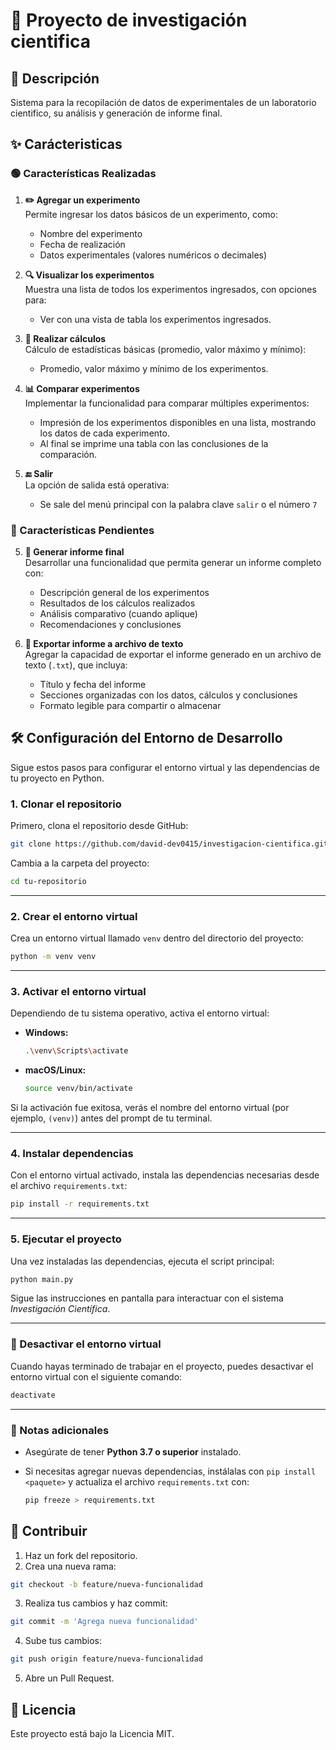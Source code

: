 # 🔬 Proyecto de investigación cientifica

## 📃 Descripción 
Sistema para la recopilación de datos de experimentales de un laboratorio cientifico, su análisis y generación de informe final.

## ✨ Carácteristicas 

### 🟢 Características Realizadas

1. **✏️ Agregar un experimento**  
   Permite ingresar los datos básicos de un experimento, como:  
   - Nombre del experimento  
   - Fecha de realización       
   - Datos experimentales (valores numéricos o decimales)

2. **🔍 Visualizar los experimentos**  
   Muestra una lista de todos los experimentos ingresados, con opciones para:       
   - Ver con una vista de tabla los experimentos ingresados.

3. **🧮 Realizar cálculos**  
   Cálculo de estadísticas básicas (promedio, valor máximo y mínimo):  
   - Promedio, valor máximo y mínimo de los experimentos.     

4. **📊 Comparar experimentos**  
   Implementar la funcionalidad para comparar múltiples experimentos:     
   - Impresión de los experimentos disponibles en una lista, mostrando los datos de cada experimento.
   - Al final se imprime una tabla con las conclusiones de la comparación.

7. **🔚 Salir**  
   La opción de salida está operativa:  
   - Se sale del menú principal con la palabra clave `salir` o el número `7`  

### 🔴 Características Pendientes

5. **📑 Generar informe final**  
   Desarrollar una funcionalidad que permita generar un informe completo con:  
   - Descripción general de los experimentos  
   - Resultados de los cálculos realizados  
   - Análisis comparativo (cuando aplique)  
   - Recomendaciones y conclusiones  

6. **💾 Exportar informe a archivo de texto**  
   Agregar la capacidad de exportar el informe generado en un archivo de texto (`.txt`), que incluya:  
   - Título y fecha del informe 
   - Secciones organizadas con los datos, cálculos y conclusiones  
   - Formato legible para compartir o almacenar 

## 🛠️ Configuración del Entorno de Desarrollo

Sigue estos pasos para configurar el entorno virtual y las dependencias de tu proyecto en Python.

### 1. Clonar el repositorio
Primero, clona el repositorio desde GitHub:

```bash
git clone https://github.com/david-dev0415/investigacion-cientifica.git
```

Cambia a la carpeta del proyecto:

```bash
cd tu-repositorio
```

---

### 2. Crear el entorno virtual
Crea un entorno virtual llamado `venv` dentro del directorio del proyecto:

```bash
python -m venv venv
```

---

### 3. Activar el entorno virtual
Dependiendo de tu sistema operativo, activa el entorno virtual:

- **Windows:**
  
  ```bash
  .\venv\Scripts\activate
  ```

- **macOS/Linux:**
  
  ```bash
  source venv/bin/activate
  ```

Si la activación fue exitosa, verás el nombre del entorno virtual (por ejemplo, `(venv)`) antes del prompt de tu terminal.

---

### 4. Instalar dependencias
Con el entorno virtual activado, instala las dependencias necesarias desde el archivo `requirements.txt`:

```bash
pip install -r requirements.txt
```

---

### 5. Ejecutar el proyecto
Una vez instaladas las dependencias, ejecuta el script principal:

```bash
python main.py
```

Sigue las instrucciones en pantalla para interactuar con el sistema *Investigación Científica*.

---

### 🔄 Desactivar el entorno virtual
Cuando hayas terminado de trabajar en el proyecto, puedes desactivar el entorno virtual con el siguiente comando:

```bash
deactivate
```

---

### 🚧 Notas adicionales
- Asegúrate de tener **Python 3.7 o superior** instalado.
- Si necesitas agregar nuevas dependencias, instálalas con `pip install <paquete>` y actualiza el archivo `requirements.txt` con:

  ```bash
  pip freeze > requirements.txt
  ```

## 🤝 Contribuir 
1. Haz un fork del repositorio.
2. Crea una nueva rama:
  ```bash
  git checkout -b feature/nueva-funcionalidad
  ```
3. Realiza tus cambios y haz commit:
  ```bash
  git commit -m 'Agrega nueva funcionalidad'
  ```
4. Sube tus cambios:
  ```bash
  git push origin feature/nueva-funcionalidad
  ```
5. Abre un Pull Request.

## 📄 Licencia 
Este proyecto está bajo la Licencia MIT.
```